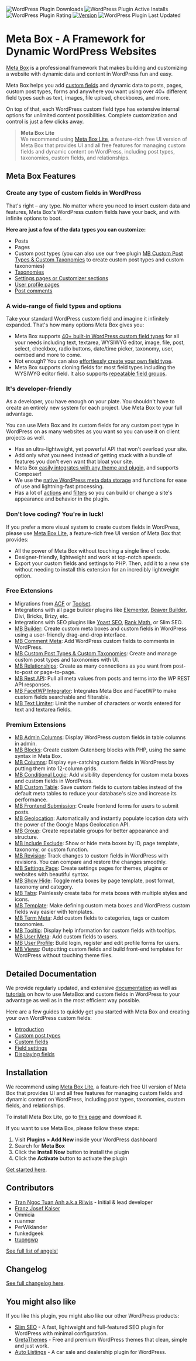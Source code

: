 ![WordPress Plugin Downloads](https://img.shields.io/wordpress/plugin/dt/meta-box)
![WordPress Plugin Active Installs](https://img.shields.io/wordpress/plugin/installs/meta-box)
![WordPress Plugin Rating](https://img.shields.io/wordpress/plugin/rating/meta-box)
[![Version](https://img.shields.io/wordpress/plugin/v/meta-box.svg)](https://metabox.io)
![WordPress Plugin Last Updated](https://img.shields.io/wordpress/plugin/last-updated/meta-box)

# Meta Box - A Framework for Dynamic WordPress Websites

[Meta Box](https://metabox.io) is a professional framework that makes building and customizing a website with dynamic data and content in WordPress fun and easy.

Meta Box helps you add [custom fields](https://metabox.io/series/custom-fields/) and dynamic data to posts, pages, custom post types, forms and anywhere you want using over 40+ different field types such as text, images, file upload, checkboxes, and more.

On top of that, each WordPress custom field type has extensive internal options for unlimited content possibilities. Complete customization and control is just a few clicks away.

> **Meta Box Lite**<br>
> We recommend using [Meta Box Lite](https://metabox.io/lite/), a feature-rich free UI version of Meta Box that provides UI and all free features for managing custom fields and dynamic content on WordPress, including post types, taxonomies, custom fields, and relationships.

## Meta Box Features

### Create any type of custom fields in WordPress

That's right – any type. No matter where you need to insert custom data and features, Meta Box's WordPress custom fields have your back, and with infinite options to boot.

**Here are just a few of the data types you can customize:**

- Posts
- Pages
- Custom post types (you can also use our free plugin [MB Custom Post Types & Custom Taxonomies](https://metabox.io/plugins/custom-post-type/) to create custom post types and custom taxonomies)
- [Taxonomies](https://metabox.io/plugins/mb-term-meta/)
- [Settings pages or Customizer sections](https://metabox.io/plugins/mb-settings-page/)
- [User profile pages](https://metabox.io/plugins/mb-user-profile/)
- [Post comments](https://metabox.io/plugins/mb-comment-meta/)

### A wide-range of field types and options

Take your standard WordPress custom field and imagine it infinitely expanded. That's how many options Meta Box gives you:

- Meta Box supports [40+ built-in WordPress custom field types](https://docs.metabox.io/fields/) for all your needs including text, textarea, WYSIWYG editor, image, file, post, select, checkbox, radio buttons, date/time picker, taxonomy, user, oembed and more to come.
- Not enough? You can also [effortlessly create your own field type](https://docs.metabox.io/custom-field-type/).
- Meta Box supports cloning fields for most field types including the WYSIWYG editor field. It also supports [repeatable field groups](https://metabox.io/plugins/meta-box-group/).

### It's developer-friendly

As a developer, you have enough on your plate. You shouldn't have to create an entirely new system for each project. Use Meta Box to your full advantage.

You can use Meta Box and its custom fields for any custom post type in WordPress on as many websites as you want so you can use it on client projects as well.

- Has an ultra-lightweight, yet powerful API that won't overload your site.
- Add only what you need instead of getting stuck with a bundle of features you don't even want that bloat your site.
- Meta Box [easily integrates with any theme and plugin](https://docs.metabox.io/integration/), and supports Composer!
- We use the [native WordPress meta data storage](https://docs.metabox.io/database/) and functions for ease of use and lightning-fast processing.
- Has a lot of [actions](https://docs.metabox.io/category/actions/) and [filters](https://docs.metabox.io/category/filters/) so you can build or change a site's appearance and behavior in the plugin.

### Don't love coding? You're in luck!

If you prefer a more visual system to create custom fields in WordPress, please use [Meta Box Lite](https://metabox.io/lite/), a feature-rich free UI version of Meta Box that provides:

- All the power of Meta Box without touching a single line of code.
- Designer-friendly, lightweight and work at top-notch speeds.
- Export your custom fields and settings to PHP. Then, add it to a new site without needing to install this extension for an incredibly lightweight option.

### Free Extensions
- Migrations from [ACF](https://metabox.io/plugins/mb-acf-migration/) or [Toolset](https://metabox.io/plugins/mb-toolset-migration/).
- Integrations with all page builder plugins like [Elementor](https://metabox.io/plugins/mb-elementor-integrator/), [Beaver Builder](https://metabox.io/plugins/meta-box-beaver-themer-integrator/), Divi, Bricks, Brizy, etc.
- Integrations with SEO plugins like [Yoast SEO](https://wordpress.org/plugins/meta-box-yoast-seo/), [Rank Math](https://metabox.io/plugins/mb-rank-math/), or Slim SEO.
- [MB Builder](https://metabox.io/plugins/meta-box-builder/): Create custom meta boxes and custom fields in WordPress using a user-friendly drag-and-drop interface.
- [MB Comment Meta](https://metabox.io/plugins/mb-comment-meta/): Add WordPress custom fields to comments in WordPress.
- [MB Custom Post Types & Custom Taxonomies](https://metabox.io/plugins/custom-post-type/): Create and manage custom post types and taxonomies with UI.
- [MB Relationships](https://wordpress.org/plugins/mb-relationships/): Create as many connections as you want from post-to-post or page-to-page.
- [MB Rest API](https://metabox.io/plugins/mb-rest-api/): Pull all meta values from posts and terms into the WP REST API responses.
- [MB FacetWP Integrator](https://metabox.io/plugins/meta-box-facetwp-integrator/): Integrates Meta Box and FacetWP to make custom fields searchable and filterable.
- [MB Text Limiter](https://wordpress.org/plugins/meta-box-text-limiter/): Limit the number of characters or words entered for text and textarea fields.

### Premium Extensions

- [MB Admin Columns](https://metabox.io/plugins/mb-admin-columns/): Display WordPress custom fields in table columns in admin.
- [MB Blocks](https://metabox.io/plugins/mb-blocks/): Create custom Gutenberg blocks with PHP, using the same syntax in Meta Box.
- [MB Columns](https://metabox.io/plugins/meta-box-columns/): Display eye-catching custom fields in WordPress by putting them into 12-column grids.
- [MB Conditional Logic](https://metabox.io/plugins/meta-box-conditional-logic/): Add visibility dependency for custom meta boxes and custom fields in WordPress.
- [MB Custom Table](https://metabox.io/plugins/mb-custom-table/): Save custom fields to custom tables instead of the default meta tables to reduce your database's size and increase its performance.
- [MB Frontend Submission](https://metabox.io/plugins/mb-frontend-submission/): Create frontend forms for users to submit posts.
- [MB Geolocation](https://metabox.io/plugins/meta-box-geolocation/): Automatically and instantly populate location data with the power of the Google Maps Geolocation API.
- [MB Group](https://metabox.io/plugins/meta-box-group/): Create repeatable groups for better appearance and structure.
- [MB Include Exclude](https://metabox.io/plugins/meta-box-include-exclude/): Show or hide meta boxes by ID, page template, taxonomy, or custom function.
- [MB Revision](https://metabox.io/plugins/mb-revision/): Track changes to custom fields in WordPress with revisions. You can compare and restore the changes smoothly.
- [MB Settings Page](https://metabox.io/plugins/mb-settings-page/): Create settings pages for themes, plugins or websites with beautiful syntax.
- [MB Show Hide](https://metabox.io/plugins/meta-box-show-hide-javascript/): Toggle meta boxes by page template, post format, taxonomy and category.
- [MB Tabs](https://metabox.io/plugins/meta-box-tabs/): Painlessly create tabs for meta boxes with multiple styles and icons.
- [MB Template](https://metabox.io/plugins/meta-box-template/): Make defining custom meta boxes and WordPress custom fields way easier with templates.
- [MB Term Meta](https://metabox.io/plugins/mb-term-meta/): Add custom fields to categories, tags or custom taxonomies.
- [MB Tooltip](https://metabox.io/plugins/meta-box-tooltip/): Display help information for custom fields with tooltips.
- [MB User Meta](https://metabox.io/plugins/mb-user-meta/): Add custom fields to users.
- [MB User Profile](https://metabox.io/plugins/mb-user-profile/): Build login, register and edit profile forms for users.
- [MB Views](https://metabox.io/plugins/mb-views/): Outputting custom fields and build front-end templates for WordPress without touching theme files.

## Detailed Documentation

We provide regularly updated, and extensive [documentation](https://docs.metabox.io) as well as [tutorials](https://docs.metabox.io/tutorials/) on how to use MetaBox and custom fields in WordPress to your advantage as well as in the most efficient way possible.

Here are a few guides to quickly get you started with Meta Box and creating your own WordPress custom fields:

- [Introduction](https://docs.metabox.io/introduction/)
- [Custom post types](https://docs.metabox.io/custom-post-types/)
- [Custom fields](https://docs.metabox.io/custom-fields/)
- [Field settings](https://docs.metabox.io/field-settings/)
- [Displaying fields](https://docs.metabox.io/displaying-fields-with-code/)

## Installation

We recommend using [Meta Box Lite](https://metabox.io/lite/), a feature-rich free UI version of Meta Box that provides UI and all free features for managing custom fields and dynamic content on WordPress, including post types, taxonomies, custom fields, and relationships.

To install Meta Box Lite, go to [this page](https://metabox.io/lite/) and download it.

If you want to use Meta Box, please follow these steps:

1. Visit **Plugins > Add New** inside your WordPress dashboard
1. Search for **Meta Box**
1. Click the **Install Now** button to install the plugin
1. Click the **Activate** button to activate the plugin

[Get started here](https://docs.metabox.io/introduction/).

## Contributors

- [Tran Ngoc Tuan Anh a.k.a Rilwis](https://deluxeblogtips.com) - Initial & lead developer
- [Franz Josef Kaiser](http://profiles.wordpress.org/f-j-kaiser)
- Omnicia
- ruanmer
- PerWiklander
- funkedgeek
- [truongwp](https://github.com/truongwp)

[See full list of angels!](https://github.com/wpmetabox/meta-box/contributors)

## Changelog

[See full changelog here](https://metabox.io/changelog/).

## You might also like

If you like this plugin, you might also like our other WordPress products:

- [Slim SEO](https://wpslimseo.com) - A fast, lightweight and full-featured SEO plugin for WordPress with minimal configuration.
- [GretaThemes](https://gretathemes.com) - Free and premium WordPress themes that clean, simple and just work.
- [Auto Listings](https://wpautolistings.com) - A car sale and dealership plugin for WordPress.
